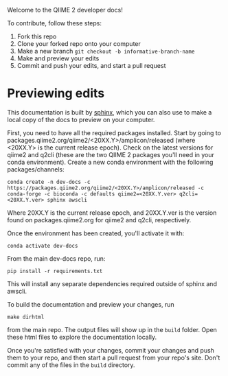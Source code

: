 Welcome to the QIIME 2 developer docs!

To contribute, follow these steps:

1. Fork this repo
2. Clone your forked repo onto your computer
3. Make a new branch
   `git checkout -b informative-branch-name`
4. Make and preview your edits
5. Commit and push your edits, and start a pull request

# Previewing edits

This documentation is built by [sphinx](http://www.sphinx-doc.org/en/master/), which you can also use to make a local copy of the docs to preview on your computer.

First, you need to have all the required packages installed. Start by going to packages.qiime2.org/qiime2/<20XX.Y>/amplicon/released (where <20XX.Y> is the current release epoch).
Check on the latest versions for qiime2 and q2cli (these are the two QIIME 2 packages you'll need in your conda environment).
Create a new conda environment with the following packages/channels:

```
conda create -n dev-docs -c https://packages.qiime2.org/qiime2/<20XX.Y>/amplicon/released -c conda-forge -c bioconda -c defaults qiime2=<20XX.Y.ver> q2cli=<20XX.Y.ver> sphinx awscli
```
Where 20XX.Y is the current release epoch, and 20XX.Y.ver is the version found on packages.qiime2.org for qiime2 and q2cli, respectively.

Once the environment has been created, you'll activate it with:
```
conda activate dev-docs
```

From the main dev-docs repo, run:

```
pip install -r requirements.txt
```

This will install any separate dependencies required outside of sphinx and awscli.

To build the documentation and preview your changes, run

```
make dirhtml
```

from the main repo. The output files will show up in the `build` folder. Open these html files to explore the documentation locally.

Once you're satisfied with your changes, commit your changes and push them to your repo, and then start a pull request from your repo's site. Don't commit any of the files in the `build` directory.
